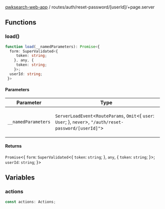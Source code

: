 [qwksearch-web-app](../../../../modules.md) / routes/auth/reset-password/\[userId\]/+page.server

## Functions

### load()

```ts
function load(__namedParameters): Promise<{
  form: SuperValidated<{
     token: string;
    }, any, {
     token: string;
    }>;
  userId: string;
 }>
```

#### Parameters

<table>
<thead>
<tr>
<th>Parameter</th>
<th>Type</th>
</tr>
</thead>
<tbody>
<tr>
<td>

`__namedParameters`

</td>
<td>

`ServerLoadEvent`&lt;`RouteParams`, `Omit`&lt;\{ `user`: `User`; \}, `never`&gt;, `"/auth/reset-password/[userId]"`&gt;

</td>
</tr>
</tbody>
</table>

#### Returns

`Promise`&lt;\{
  `form`: `SuperValidated`&lt;\{
     `token`: `string`;
    \}, `any`, \{
     `token`: `string`;
    \}&gt;;
  `userId`: `string`;
 \}&gt;

## Variables

### actions

```ts
const actions: Actions;
```

